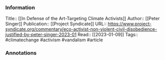 
### Information
Title:: [[In Defense of the Art-Targeting Climate Activists]]
Author:: [[Peter Singer]]
Publication:: [[Project Syndicate]]
URL:: https://www.project-syndicate.org/commentary/eco-activist-non-violent-civil-disobedience-justified-by-peter-singer-2023-01
Read:: [[2023-01-09]]
Tags:: #climatechange #activism #vandalism 
#article

### Annotations
